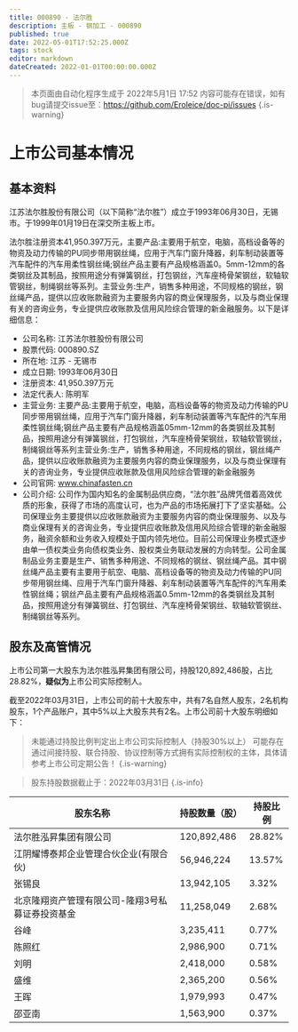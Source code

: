 ```yaml
---
title: 000890 - 法尔胜
description: 主板 - 钢加工 - 000890
published: true
date: 2022-05-01T17:52:25.000Z
tags: stock
editor: markdown
dateCreated: 2022-01-01T00:00:00.000Z
---
```


> 本页面由自动化程序生成于 2022年5月1日 17:52
> 内容可能存在错误，如有bug请提交issue至：https://github.com/Eroleice/doc-pi/issues
{.is-warning}

# 上市公司基本情况

## 基本资料

江苏法尔胜股份有限公司（以下简称“法尔胜”）成立于1993年06月30日，无锡市。于1999年01月19日在深交所主板上市。

法尔胜注册资本41,950.397万元，主要产品:主要用于航空，电脑，高档设备等的物资及动力传输的PU同步带用钢丝绳，应用于汽车门窗升降器，刹车制动装置等汽车配件的汽车用柔性钢丝绳;钢丝产品主要有产品规格涵盖0。5mm-12mm的各类钢丝及其制品，按照用途分有弹簧钢丝，打包钢丝，汽车座椅骨架钢丝，软轴软管钢丝，制绳钢丝等系列。主营业务:生产，销售多种用途，不同规格的钢丝，钢丝绳产品，提供以应收账款融资为主要服务内容的商业保理服务，以及与商业保理有关的咨询业务，专业提供应收账款及信用风险综合管理的新金融服务。以下是详细信息：

- 公司名称: 江苏法尔胜股份有限公司
- 股票代码: 000890.SZ
- 所在地: 江苏 - 无锡市
- 成立日期: 1993年06月30日
- 注册资本: 41,950.397万元
- 法定代表人: 陈明军
- 主营业务: 主要产品:主要用于航空，电脑，高档设备等的物资及动力传输的PU同步带用钢丝绳，应用于汽车门窗升降器，刹车制动装置等汽车配件的汽车用柔性钢丝绳;钢丝产品主要有产品规格涵盖05mm-12mm的各类钢丝及其制品，按照用途分有弹簧钢丝，打包钢丝，汽车座椅骨架钢丝，软轴软管钢丝，制绳钢丝等系列主营业务:生产，销售多种用途，不同规格的钢丝，钢丝绳产品，提供以应收账款融资为主要服务内容的商业保理服务，以及与商业保理有关的咨询业务，专业提供应收账款及信用风险综合管理的新金融服务
- 公司官网: www.chinafasten.cn
- 公司介绍: 公司作为国内知名的金属制品供应商，“法尔胜”品牌凭借着高效优质的形象，获得了市场的高度认可，也为产品的市场拓展打下了坚实基础。公司保理业务主要提供以应收账款融资为主要服务内容的商业保理服务、以及与商业保理有关的咨询业务，专业提供应收账款及信用风险综合管理的新金融服务，融资余额和业务收入规模处于国内领先地位。目前公司保理业务模式逐步由单一债权类业务向债权类业务、股权类业务联动发展的方向转型。公司金属制品业务主要是生产、销售多种用途、不同规格的钢丝、钢丝绳产品。其中钢丝绳产品主要有主要用于航空、电脑、高档设备等的物资及动力传输的PU同步带用钢丝绳、应用于汽车门窗升降器、刹车制动装置等汽车配件的汽车用柔性钢丝绳；钢丝产品主要有产品规格涵盖0.5mm-12mm的各类钢丝及其制品，按照用途分有弹簧钢丝、打包钢丝、汽车座椅骨架钢丝、软轴软管钢丝、制绳钢丝等系列。


## 股东及高管情况

上市公司第一大股东为法尔胜泓昇集团有限公司，持股120,892,486股，占比28.82%，**疑似为**上市公司实际控制人。

截至2022年03月31日，上市公司的前十大股东中，共有7名自然人股东，2名机构股东，1个产品账户，其中5%以上大股东共有2名。上市公司前十大股东明细如下：

> 未能通过持股比例判定出上市公司实际控制人（持股30%以上）
> 可能存在通过间接持股、联合持股、协议控制等方式拥有实际控制权的主体，具体请参考上市公司定期公告！
{.is-warning}

> 股东持股数据截止于：2022年03月31日
{.is-info}

| 股东名称 | 持股数量（股） | 持股比例 |
| --- | --- | --- |
| 法尔胜泓昇集团有限公司 | 120,892,486 | 28.82% |
| 江阴耀博泰邦企业管理合伙企业(有限合伙) | 56,946,224 | 13.57% |
| 张锡良 | 13,942,105 | 3.32% |
| 北京隆翔资产管理有限公司-隆翔3号私募证券投资基金 | 11,258,049 | 2.68% |
| 谷峰 | 3,235,411 | 0.77% |
| 陈照红 | 2,986,900 | 0.71% |
| 刘明 | 2,418,000 | 0.58% |
| 盛维 | 2,365,200 | 0.56% |
| 王晖 | 1,979,993 | 0.47% |
| 邵亚南 | 1,563,900 | 0.37% |




